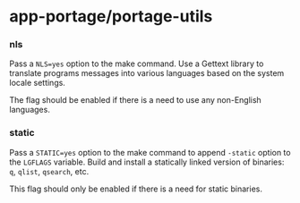 # app-portage/portage-utils

### nls
Pass a `NLS=yes` option to the make command. Use a Gettext library to translate programs messages into various languages based on the system locale settings.

The flag should be enabled if there is a need to use any non-English languages.

### static
Pass a `STATIC=yes` option to the make command to append `-static` option to the `LGFLAGS` variable. Build and install a statically linked version of binaries: `q`, `qlist`, `qsearch`, etc.

This flag should only be enabled if there is a need for static binaries.
